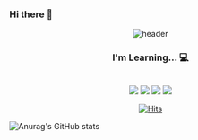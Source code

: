 ### Hi there 👋

<div align=center>

![header](https://capsule-render.vercel.app/api?type=waving&color=gradient&height=300&section=header&text=JJamVa&fontAlignY=40&fontSize=100&descAlignY=65&animation=twinkling)
	
### I'm Learning... 💻

<br />
<img src="https://img.shields.io/badge/java-007396?style=for-the-badge&logo=Java&logoColor=white">
<img src="https://img.shields.io/badge/Android-3DDC84?style=for-the-badge&logo=Android&logoColor=white"/>
<img src="https://img.shields.io/badge/Python-3776AB?style=for-the-badge&logo=Python&logoColor=white">
<img src="https://img.shields.io/badge/C++-00599C?style=for-the-badge&logo=C++&logoColor=white">

<br />
</div>

<!--
**JJamVa/JJamVa** is a ✨ _special_ ✨ repository because its `README.md` (this file) appears on your GitHub profile.

Here are some ideas to get you started:

- 🔭 I’m currently working on ...
- 🌱 I’m currently learning ...
- 👯 I’m looking to collaborate on ...
- 🤔 I’m looking for help with ...
- 💬 Ask me about ...
- 📫 How to reach me: ...
- 😄 Pronouns: ...
- ⚡ Fun fact: ...
-->

<div align=center>
	
[![Hits](https://hits.seeyoufarm.com/api/count/incr/badge.svg?url=https%3A%2F%2Fgithub.com%2Fsungwon-097)](https://hits.seeyoufarm.com)
	
</div>

<!--[![solved.ac tier](http://mazassumnida.wtf/api/generate_badge?boj=chung1306)](https://solved.ac/chung1306) -->
![Anurag's GitHub stats](https://github-readme-stats.vercel.app/api?username=JJamVa&show_icons=true&theme=tokyonight)
